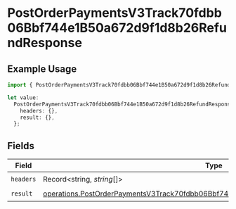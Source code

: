 # PostOrderPaymentsV3Track70fdbb06Bbf744e1B50a672d9f1d8b26RefundResponse

## Example Usage

```typescript
import { PostOrderPaymentsV3Track70fdbb06Bbf744e1B50a672d9f1d8b26RefundResponse } from "@dhaba/safepay-ts/models/operations";

let value:
  PostOrderPaymentsV3Track70fdbb06Bbf744e1B50a672d9f1d8b26RefundResponse = {
    headers: {},
    result: {},
  };
```

## Fields

| Field                                                                                                                                                                                          | Type                                                                                                                                                                                           | Required                                                                                                                                                                                       | Description                                                                                                                                                                                    |
| ---------------------------------------------------------------------------------------------------------------------------------------------------------------------------------------------- | ---------------------------------------------------------------------------------------------------------------------------------------------------------------------------------------------- | ---------------------------------------------------------------------------------------------------------------------------------------------------------------------------------------------- | ---------------------------------------------------------------------------------------------------------------------------------------------------------------------------------------------- |
| `headers`                                                                                                                                                                                      | Record<string, *string*[]>                                                                                                                                                                     | :heavy_check_mark:                                                                                                                                                                             | N/A                                                                                                                                                                                            |
| `result`                                                                                                                                                                                       | [operations.PostOrderPaymentsV3Track70fdbb06Bbf744e1B50a672d9f1d8b26RefundResponseBody](../../models/operations/postorderpaymentsv3track70fdbb06bbf744e1b50a672d9f1d8b26refundresponsebody.md) | :heavy_check_mark:                                                                                                                                                                             | N/A                                                                                                                                                                                            |